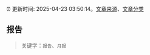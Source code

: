 :alarm_clock: 更新时间: 2025-04-23 03:50:14。[文章来源](/README.md)、[文章分类](/TAGS.md)

## 报告


> 关键字：`报告`、`月报`



